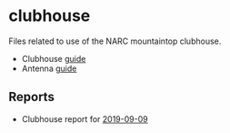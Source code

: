 # clubhouse

Files related to use of the NARC mountaintop clubhouse.

- Clubhouse [guide](clubhouse-guide.html)
- Antenna [guide](antennas.html)

## Reports

- Clubhouse report for [2019-09-09](2019-09-10-clubhouse-rpt.html)
